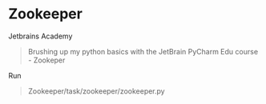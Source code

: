 # Zookeeper

Jetbrains Academy

> Brushing up my python basics with the JetBrain PyCharm Edu course - Zookeper

Run 

> Zookeeper/task/zookeeper/zookeeper.py

